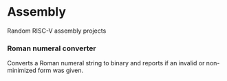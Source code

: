 # Assembly
Random RISC-V assembly projects

### Roman numeral converter
Converts a Roman numeral string to binary and reports if an invalid or non-minimized form was given.
